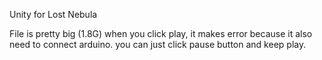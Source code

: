 Unity for Lost Nebula

File is pretty big (1.8G)
when you click play, it makes error because it also need to connect arduino. you can just click pause button and keep play.